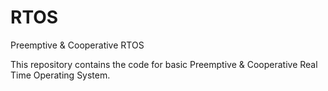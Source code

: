 # RTOS
Preemptive &amp; Cooperative RTOS

This repository contains the code for basic Preemptive & Cooperative Real Time Operating System.
